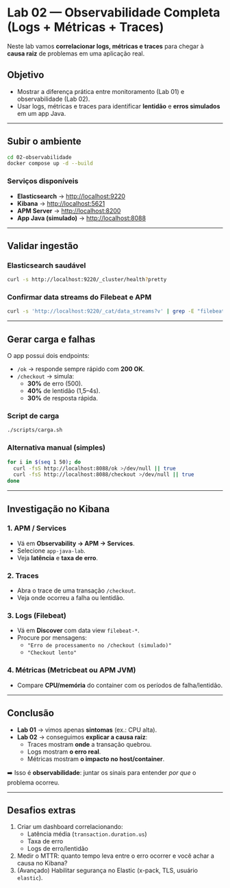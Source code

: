 # Lab 02 — Observabilidade Completa (Logs + Métricas + Traces)

Neste lab vamos **correlacionar logs, métricas e traces** para chegar à **causa raiz** de problemas em uma aplicação real.

## Objetivo
- Mostrar a diferença prática entre monitoramento (Lab 01) e observabilidade (Lab 02).
- Usar logs, métricas e traces para identificar **lentidão** e **erros simulados** em um app Java.

---

## Subir o ambiente
```bash
cd 02-observabilidade
docker compose up -d --build
```

### Serviços disponíveis
- **Elasticsearch** → [http://localhost:9220](http://localhost:9220)  
- **Kibana** → [http://localhost:5621](http://localhost:5621)  
- **APM Server** → [http://localhost:8200](http://localhost:8200)  
- **App Java (simulado)** → [http://localhost:8088](http://localhost:8088)  

---

## Validar ingestão
### Elasticsearch saudável
```bash
curl -s http://localhost:9220/_cluster/health?pretty
```

### Confirmar data streams do Filebeat e APM
```bash
curl -s 'http://localhost:9220/_cat/data_streams?v' | grep -E "filebeat|traces"
```

---

## Gerar carga e falhas
O app possui dois endpoints:
- `/ok` → responde sempre rápido com **200 OK**.  
- `/checkout` → simula:
  - **30%** de erro (500).  
  - **40%** de lentidão (1,5–4s).  
  - **30%** de resposta rápida.  

### Script de carga
```bash
./scripts/carga.sh
```

### Alternativa manual (simples)
```bash
for i in $(seq 1 50); do
  curl -fsS http://localhost:8088/ok >/dev/null || true
  curl -fsS http://localhost:8088/checkout >/dev/null || true
done
```

---

## Investigação no Kibana

### 1. **APM / Services**
- Vá em **Observability → APM → Services**.  
- Selecione `app-java-lab`.  
- Veja **latência** e **taxa de erro**.  

### 2. **Traces**
- Abra o trace de uma transação `/checkout`.  
- Veja onde ocorreu a falha ou lentidão.  

### 3. **Logs (Filebeat)**
- Vá em **Discover** com data view `filebeat-*`.  
- Procure por mensagens:
  - `"Erro de processamento no /checkout (simulado)"`
  - `"Checkout lento"`

### 4. **Métricas (Metricbeat ou APM JVM)**
- Compare **CPU/memória** do container com os períodos de falha/lentidão.  

---

## Conclusão
- **Lab 01** → vimos apenas **sintomas** (ex.: CPU alta).  
- **Lab 02** → conseguimos **explicar a causa raiz**:
  - Traces mostram **onde** a transação quebrou.  
  - Logs mostram **o erro real**.  
  - Métricas mostram **o impacto no host/container**.  

➡️ Isso é **observabilidade**: juntar os sinais para entender *por que* o problema ocorreu.

---

## Desafios extras
1. Criar um dashboard correlacionando:
   - Latência média (`transaction.duration.us`)
   - Taxa de erro
   - Logs de erro/lentidão
2. Medir o MTTR: quanto tempo leva entre o erro ocorrer e você achar a causa no Kibana?
3. (Avançado) Habilitar segurança no Elastic (x-pack, TLS, usuário `elastic`).

